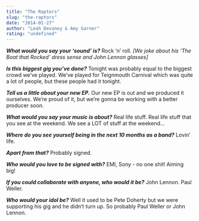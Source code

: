 ```yaml
---
title: "The Raptors"
slug: "the-raptors"
date: "2014-01-27"
author: "Leah Devaney & Amy Garner"
rating: "undefined"
---
```


_**What would you say your ‘sound’ is?**_ Rock ’n’ roll. _\[We joke about his ‘The Boat that Rocked’ dress sense and John Lennon glasses\]_

_**Is this biggest gig you’ve done?**_ Tonight was probably equal to the biggest crowd we’ve played. We’ve played for Teignmouth Carnival which was quite a lot of people, but these people had it tonight.

_**Tell us a little about your new EP.**_ Our new EP is out and we produced it ourselves. We’re proud of it, but we’re gonna be working with a better producer soon.

_**What would you say your music is about?**_ Real life stuff. Real life stuff that you see at the weekend. We see a LOT of stuff at the weekend…

_**Where do you see yourself being in the next 10 months as a band?**_ Lovin’ life.

_**Apart from that?**_ Probably signed.

_**Who would you love to be signed with?**_ EMI, Sony - no one shit! Aiming big!

_**If you could collaborate with anyone, who would it be?**_ John Lennon. Paul Weller.

_**Who would your idol be?**_ Well it used to be Pete Doherty but we were supporting his gig and he didn’t turn up. So probably Paul Weller or John Lennon.
